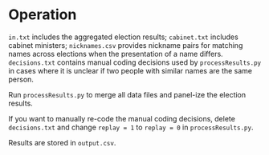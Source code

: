 # Operation

`in.txt` includes the aggregated election results; `cabinet.txt` includes cabinet ministers; `nicknames.csv` provides nickname pairs for matching names across elections when the presentation of a name differs. `decisions.txt` contains manual coding decisions used by `processResults.py` in cases where it is unclear if two people with similar names are the same person.

Run `processResults.py` to merge all data files and panel-ize the election results.

If you want to manually re-code the manual coding decisions, delete `decisions.txt` and change `replay = 1` to `replay = 0` in `processResults.py`.

Results are stored in `output.csv`.

